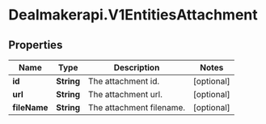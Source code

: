 # Dealmakerapi.V1EntitiesAttachment

## Properties

Name | Type | Description | Notes
------------ | ------------- | ------------- | -------------
**id** | **String** | The attachment id. | [optional] 
**url** | **String** | The attachment url. | [optional] 
**fileName** | **String** | The attachment filename. | [optional] 


